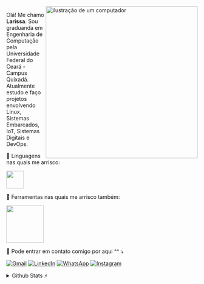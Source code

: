 <img src="https://raw.githubusercontent.com/MicaelliMedeiros/micaellimedeiros/master/image/computer-illustration.png" alt="ilustração de um computador" min-width="400px" max-width="400px" width="400px" align="right">

<p align="left"> 
  Olá! Me chamo <strong>Larissa</strong>. Sou graduanda em Engenharia de Computação pela Universidade Federal do Ceará - Campus Quixadá. Atualmente estudo e faço projetos envolvendo Linux, Sistemas Embarcados, IoT, Sistemas Digitais e DevOps.
</p>

<p align="left">
  🦄 Linguagens nas quais me arrisco:
</p>

<img height="46" src="https://skillicons.dev/icons?i=c,cpp,py&perline=5"/>


<p align="left">
  💼 Ferramentas nas quais me arrisco também:
</p>

<img height="98" src="https://skillicons.dev/icons?i=docker,arduino,nodejs,autocad,git,github,latex,raspberrypi,aws&perline=3"/>

<p align="left">
  💌 Pode entrar em contato comigo por aqui ^^ ⤵️
</p>

<p align="left">

[![Gmail](https://img.shields.io/badge/-Gmail-FF0000?style=flat-square&labelColor=FF0000&logo=gmail&logoColor=white)](mailto:larissamatos07.lm@gmail.com)
[![LinkedIn](https://img.shields.io/badge/-LinkedIn-0077B5?style=flat-square&logo=linkedin&logoColor=white)](https://www.linkedin.com/in/lari-matos/)
[![WhatsApp](https://img.shields.io/badge/-WhatsApp-25D366?style=flat-square&logo=whatsapp&logoColor=white)](https://wa.me/5594981519473)
[![Instagram](https://img.shields.io/badge/-Instagram-E4405F?style=flat-square&logo=instagram&logoColor=white)](https://www.instagram.com/_laris.m/)


<details>
  <summary>Github Stats ⚡</summary>

![GitHub Stats](https://github-readme-stats.vercel.app/api?username=lrs-mtos&show_icons=true&title_color=8B4513&text_color=8B4513&bg_color=F5DEFF&icon_color=BC8F8F) 

</details>
